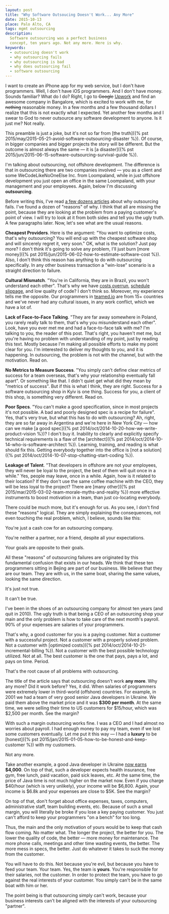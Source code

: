 ```yaml
---
layout: post
title: "Why Software Outsoucing Doesn't Work... Any More"
date: 2015-10-13
place: Palo Alto, CA
tags: mgmt outsourcing
description:
  Software outsourcing was a perfect business
  concept, ten years ago. Not any more. Here is why.
keywords:
  - outsourcing doesn't work
  - why outsourcing fails
  - why outsourcing is bad
  - why does outsourcing fail
  - software outsourcing
---
```


I want to create an iPhone app for my web service, but I don't have
programmers. Well, I don't have iOS programmers. And I don't have money.
Sounds familiar? What do I do? Right, I go to ~~Google~~
[Upwork](http://www.upwork.com) and find an awesome company in Bangalore,
which is excited to work with me, for ~~nothing~~ reasonable money. In
a few months and a few thousand dollars I realize that this is not exactly
what I expected. Yet another few months and I swear to God to never outsource
any software development to anyone. Is it just me? Not really.

<!--more-->

This preamble is just a joke, but it's not so far from
[the truth]({% pst 2015/may/2015-05-21-avoid-software-outsourcing-disaster %}). Of course,
in bigger companies and bigger projects the story will be different. But the
outcome is almost always the same &mdash; it is
[a disaster]({% pst 2015/jun/2015-06-15-software-outsourcing-survival-guide %}).

I'm talking about outsourcing, not offshore development. The difference is
that in outsourcing there are two companies involved &mdash; you as a client
and some WeCodeLikeNoOneElse Inc. from Loompaland, while in just offshore
development you just open an office in the same Loompaland, with your
management and your employees. Again, below I'm discussing **outsourcing**.

Before writing this, I've read
[a few dozens articles](https://www.google.com/search?q=why+outsourcing+fails)
about why outsourcing fails. I've found a dozen of "reasons" of why. I think
that all are missing the point, because they are looking at the problem from
a paying customer's point of view. I will try to look at it from both sides
and tell you the ugly truth. A few paragraphs later. Now, let's see
what are the usual reasons.

**Cheapest Providers**.
Here is the argument: "You want to optimize costs, that's why outsourcing?
You will end up with the cheapest software shop and will sincerely regret
it, very soon." OK, what is the solution? Just pay more?
I don't think it's going to solve any problem, I'll
just burn
[more money]({% pst 2015/jun/2015-06-02-how-to-estimate-software-cost %}).
Also, I don't think this reason has anything to
do with outsourcing specifically. In any other business transaction a
"win-lose" scenario is a straight direction to failure.

**Cultural Mismatch**.
"You're in California, they are in Brazil, you
won't understand each other". That's why we have
[costs overrun](https://en.wikipedia.org/wiki/Cost_overrun),
[schedule slippage](https://en.wikipedia.org/wiki/Project_slippage),
and low quality of code? I don't think so. Moreover, my experience
tells me the opposite. Our programmers in [teamed.io](http://www.teamed.io)
are from 15+ countries and we've never had any cultural issues, in any
work conflict, which we have a lot of.

**Lack of Face-to-Face Talking**.
"They are far away somewhere in Poland, you rarely really talk to them,
that's why you misunderstand each other". Look, have you ever met me and
had a face-to-face talk with me? I'm talking to you, the reader of this
post. That's right, you haven't met me, but you're having no problem
with understanding of my point, just by reading this text. Mostly because
I'm making all possible efforts to make my point clear for you. I'm
interested to deliver my thoughts to you, and it is happening. In outsourcing,
the problem is not with the channel, but with the motivation. Read on.

**No Metrics to Measure Success**.
"You simply can't define clear metrics of success for a team overseas,
that's why your relationship eventually fall apart". Or something like that.
I didn't quiet get what did they mean by "metrics of success". But if this
is what I think, they are right. Success for a software outsourcing
shop in Kyiv is one thing. Success for you, a client of this shop, is something
very different. Read on.

**Poor Specs**.
"You can't make a good specification, since in most projects it's not possible. A bad
and poorly designed spec is a recipe for failure". Yes, that's very true,
but what this has to do with outsourcing? Ah, right, they are so far
away in Argentina and we're here in New York City &mdash; how can we make
[a good spec]({% pst 2014/oct/2014-10-20-how-we-write-product-vision %})?
I don't buy it. Inability to clearly and explicitly
specify technical requirements is a flaw of the
[architect]({% pst 2014/oct/2014-10-14-who-is-software-architect %}). Learning, training,
and reading is what should fix this. Getting everybody together into the office
is [not a solution]({% pst 2014/oct/2014-10-07-stop-chatting-start-coding %}).

**Leakage of Talent**.
"That developers in offshore are not your employees, they will never
be loyal to the project, the best of them will quit once in a while."
Yes, people may leave, once in a while. Again, how is it related to their
location? If they don't use the same coffee machine with the CEO, they will
be less loyal to the project? There are
[many other]({% pst 2015/mar/2015-03-02-team-morale-myths-and-reality %}) more effective instruments
to boost motivation in a team, than just co-locating everybody.

There could be much more, but it's enough for us. As you see,
I don't find these "reasons" logical. They are simply explaining the
consequences, not even touching the real problem, which, I believe,
sounds like this:

You're just a cash cow for an outsourcing company.

You're neither a partner, nor a friend, despite all your expectations.

Your goals are opposite to their goals.

All these "reasons" of outsourcing failures are originated by this
fundamental confusion that exists in our heads. We think that these
ten programmers sitting in Bejing are part of our business. We believe
that they are our team. They are with us, in the same boat, sharing
the same values, looking the same direction.

It's just not true.

It can't be true.

I've been in the shoes of an outsourcing company for almost ten years
(and quit in 2010). The ugly truth is that being a CEO of an outsourcing
shop your main and the only problem is how to take care of the
next month's payroll. 90% of your expenses are salaries
of your programmers.

That's why, a good customer for you is a paying customer. Not a customer with
a successful project. Not a customer with a properly solved problem. Not
a customer with
[optimized costs]({% pst 2014/oct/2014-10-21-incremental-billing %}).
Not a customer with the best possible
technology utilized. Not at all. The best customer is the one that pays,
pays a lot, and pays on time. Period.

That's the root cause of all problems with outsourcing.

The title of the article says that outsourcing doesn't work **any more**. Why
any more? Did it work before? Yes, it did. When salaries of programmers
were extremely lower in third-world (offshore) countries. For example, in 2001 we had
a team of very good senior Java developers in Ukraine. We paid them above
the market price and it was **$300 per month**. At the same time, we were
selling their time to US customers for $15/hour, which was $2,500 per month.
See the margin?

With such a margin outsourcing works fine. I was a CEO and I had almost no
worries about payroll. I had enough money to pay my team, even if we
lost some customers eventually. Let me put it this way &mdash;
I had a **luxury** to be
[honest]({% pst 2015/jan/2015-01-05-how-to-be-honest-and-keep-customer %})
with my customers.

Not any more.

Take another example, a good Java developer in Ukraine
[now earns](http://www.payscale.com/research/UA/Job=Senior_Java_Developer/Salary)
**$4,000**. On top of that, such a developer expects health
insurance, free gym, free lunch, paid vacation, paid sick leaves, etc. At the same
time, the price of Java time is not much higher on the market now. Even
if you charge $40/hour (which is very unlikely), your income will be $6,800.
Again, your income is $6.8k and your expenses are close to $5K. See the margin?

On top of that, don't forget about office expenses, taxes, computers,
administrative staff, team building events, etc. Because of such a small
margin, you will literally be broke if you lose a key paying customer. You just
can't afford to keep your programmers "on a bench" for too long.

Thus, the main and the only motivation of yours would be to keep that
cash flow coming. No matter what. The longer the project, the better for you.
The lower the quality of code, the better &mdash; more money for maintenance.
The more phone calls, meetings and other time wasting events, the better.
The more mess in specs, the better. Just do whatever it takes to suck
the money from the customer.

You will have to do this. Not because you're evil, but because you
have to feed your team. Your team. Yes, the team is **yours**. You're responsible
for their salaries, not the customer. In order to protect the team, you
have to go against the real interests of your customer.
You simply can't be in the same boat with him or her.

The point being is that outsourcing simply can't work, because your business interests
can't be aligned with the interests of your outsourcing "partner".
